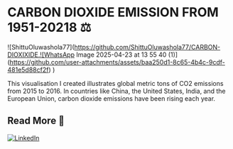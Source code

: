 # CARBON DIOXIDE EMISSION FROM 1951-20218 :balance_scale:
![ShittuOluwashola77](https://github.com/ShittuOluwashola77/CARBON-DIOXIXIDE.![WhatsApp Image 2025-04-23 at 13 55 40 (1)](https://github.com/user-attachments/assets/baa250d1-8c65-4b4c-9cdf-481e5d88cf2f)
)

This visualisation I created illustrates global metric tons of CO2 emissions from 2015 to 2016. In countries like China, the United States, India, and the European Union, carbon dioxide emissions have been rising each year.
## Read More :green_book:
[![LinkedIn](https://img.shields.io/badge/LinkedIn-Profile-blue)](https://www.linkedin.com/posts/shittu-oluwashola-b15410350_dataanalyst-businessanalyst-researcher-activity-7305258755162558464-3xwV?utm_source=share&utm_medium=member_android&rcm=ACoAAFegR0EB31k7tekqG4HW7PxyqVB3kr3O8zU)
